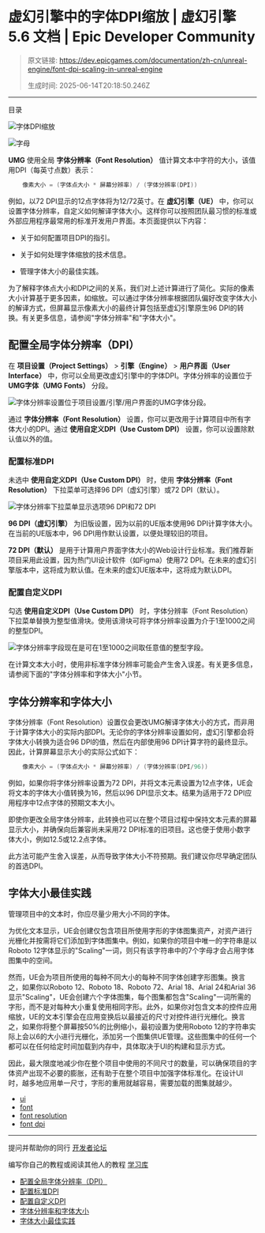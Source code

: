 # 虚幻引擎中的字体DPI缩放 | 虚幻引擎 5.6 文档 | Epic Developer Community

> 原文链接: https://dev.epicgames.com/documentation/zh-cn/unreal-engine/font-dpi-scaling-in-unreal-engine
> 
> 生成时间: 2025-06-14T20:18:50.246Z

---

目录

![字体DPI缩放](https://dev.epicgames.com/community/api/documentation/image/9ae90152-58c2-45aa-80d9-7050026346c5?resizing_type=fill&width=1920&height=335)

![字母](https://d1iv7db44yhgxn.cloudfront.net/documentation/images/7dc5223d-6522-47ce-8de2-5440cb1638cc/font-size-demonstration.png)

**UMG** 使用全局 **字体分辨率（Font Resolution）** 值计算文本中字符的大小，该值用DPI（每英寸点数）表示：

```cpp
	像素大小 = (字体点大小 * 屏幕分辨率) / (字体分辨率(DPI))
```

例如，以72 DPI显示的12点字体将为12/72英寸。在 **虚幻引擎（UE）** 中，你可以设置字体分辨率，自定义如何解译字体大小。这样你可以按照团队最习惯的标准或外部应用程序最常用的标准开发用户界面。本页面提供以下内容：

-   关于如何配置项目DPI的指引。
    
-   关于如何处理字体缩放的技术信息。
    
-   管理字体大小的最佳实践。
    

为了解释字体点大小和DPI之间的关系，我们对上述计算进行了简化。实际的像素大小计算基于更多因素，如缩放。可以通过字体分辨率根据团队偏好改变字体大小的解译方式，但屏幕显示像素大小的最终计算包括至虚幻引擎原生96 DPI的转换。有关更多信息，请参阅"字体分辨率"和"字体大小"。

## 配置全局字体分辨率（DPI）

在 **项目设置（Project Settings）** > **引擎（Engine）** > **用户界面（User Interface）** 中，你可以全局更改虚幻引擎中的字体DPI。字体分辨率的设置位于 **UMG字体（UMG Fonts）** 分段。

![字体分辨率设置位于项目设置/引擎/用户界面的UMG字体分段。](https://d1iv7db44yhgxn.cloudfront.net/documentation/images/5e3aa42f-686d-49f1-b032-f1e92ed85c2d/font-resolution-location.png)

通过 **字体分辨率（Font Resolution）** 设置，你可以更改用于计算项目中所有字体大小的DPI。通过 **使用自定义DPI（Use Custom DPI）** 设置，你可以设置除默认值以外的值。

### 配置标准DPI

未选中 **使用自定义DPI（Use Custom DPI）** 时，使用 **字体分辨率（Font Resolution）** 下拉菜单可选择96 DPI（虚幻引擎）或72 DPI（默认）。

![字体分辨率下拉菜单显示选项96 DPI和72 DPI](https://d1iv7db44yhgxn.cloudfront.net/documentation/images/9b6be358-8376-460a-9a84-ff6634556a07/type-dropdown.png)

**96 DPI（虚幻引擎）** 为旧版设置，因为以前的UE版本使用96 DPI计算字体大小。在当前的UE版本中，96 DPI用作默认设置，以便处理较旧的项目。

**72 DPI（默认）** 是用于计算用户界面字体大小的Web设计行业标准。我们推荐新项目采用此设置，因为热门UI设计软件（如Figma）使用72 DPI。在未来的虚幻引擎版本中，这将成为默认值。在未来的虚幻UE版本中，这将成为默认DPI。

### 配置自定义DPI

勾选 **使用自定义DPI（Use Custom DPI）** 时，字体分辨率（Font Resolution）下拉菜单替换为整型值滑块。使用该滑块可将字体分辨率设置为介于1至1000之间的整型DPI。

![字体分辨率字段现在是可在1至1000之间取任意值的整型字段。](https://d1iv7db44yhgxn.cloudfront.net/documentation/images/ddf21a35-fa46-44e6-b42b-191eb1ea1ef9/custom-dpi.png)

在计算文本大小时，使用非标准字体分辨率可能会产生舍入误差。有关更多信息，请参阅下面的"字体分辨率和字体大小"小节。

## 字体分辨率和字体大小

字体分辨率（Font Resolution）设置仅会更改UMG解译字体大小的方式，而非用于计算字体大小的实际内部DPI。无论你的字体分辨率设置如何，虚幻引擎都会将字体大小转换为适合96 DPI的值，然后在内部使用96 DPI计算字符的最终显示。因此，计算屏幕显示大小的实际公式如下：

```cpp
	像素大小 = (字体点大小 * 屏幕分辨率) / (字体分辨率(DPI/96))
```

例如，如果你将字体分辨率设置为72 DPI，并将文本元素设置为12点字体，UE会将文本的字体大小值转换为16，然后以96 DPI显示文本。结果为适用于72 DPI应用程序中12点字体的预期文本大小。

即使你更改全局字体分辨率，此转换也可以在整个项目过程中保持文本元素的屏幕显示大小，并确保向后兼容尚未采用72 DPI标准的旧项目。这也便于使用小数字体大小，例如12.5或12.2点字体。

此方法可能产生舍入误差，从而导致字体大小不符预期。我们建议你尽早确定团队的首选DPI。

## 字体大小最佳实践

管理项目中的文本时，你应尽量少用大小不同的字体。

为优化文本显示，UE会创建仅包含项目所使用字形的字体图集资产，对资产进行光栅化并按需将它们添加到字体图集中。例如，如果你的项目中唯一的字符串是以Roboto 12字体显示的"Scaling"一词，则只有该字符串中的7个字母才会占用字体图集中的空间。

然而，UE会为项目所使用的每种不同大小的每种不同字体创建字形图集。换言之，如果你以Roboto 12、Roboto 18、Roboto 72、Arial 18、Arial 24和Arial 36显示"Scaling"，UE会创建六个字体图集，每个图集都包含"Scaling"一词所需的字形，而不是对每种大小重复使用相同字形。此外，如果你对包含文本的控件应用缩放，UE的文本引擎会在应用变换后以最接近的尺寸对控件进行光栅化。换言之，如果你将整个屏幕按50%的比例缩小，最初设置为使用Roboto 12的字符串实际上会以6的大小进行光栅化，添加另一个图集供UE管理。这些图集中的任何一个都可以在任何给定时间加载到内存中，具体取决于UI的构建和显示方式。

因此，最大限度地减少你在整个项目中使用的不同尺寸的数量，可以确保项目的字体资产出现不必要的膨胀，还有助于在整个项目中加强字体标准化。在设计UI时，越多地应用单一尺寸，字形的重用就越容易，需要加载的图集就越少。

-   [ui](https://dev.epicgames.com/community/search?query=ui)
-   [font](https://dev.epicgames.com/community/search?query=font)
-   [font resolution](https://dev.epicgames.com/community/search?query=font%20resolution)
-   [font dpi](https://dev.epicgames.com/community/search?query=font%20dpi)

* * *

提问并帮助你的同行 [开发者论坛](https://forums.unrealengine.com/categories?tag=unreal-engine)

编写你自己的教程或阅读其他人的教程 [学习库](https://dev.epicgames.com/community/unreal-engine/learning)

-   [配置全局字体分辨率（DPI）](/documentation/zh-cn/unreal-engine/font-dpi-scaling-in-unreal-engine#%E9%85%8D%E7%BD%AE%E5%85%A8%E5%B1%80%E5%AD%97%E4%BD%93%E5%88%86%E8%BE%A8%E7%8E%87%EF%BC%88dpi%EF%BC%89)
-   [配置标准DPI](/documentation/zh-cn/unreal-engine/font-dpi-scaling-in-unreal-engine#%E9%85%8D%E7%BD%AE%E6%A0%87%E5%87%86dpi)
-   [配置自定义DPI](/documentation/zh-cn/unreal-engine/font-dpi-scaling-in-unreal-engine#%E9%85%8D%E7%BD%AE%E8%87%AA%E5%AE%9A%E4%B9%89dpi)
-   [字体分辨率和字体大小](/documentation/zh-cn/unreal-engine/font-dpi-scaling-in-unreal-engine#%E5%AD%97%E4%BD%93%E5%88%86%E8%BE%A8%E7%8E%87%E5%92%8C%E5%AD%97%E4%BD%93%E5%A4%A7%E5%B0%8F)
-   [字体大小最佳实践](/documentation/zh-cn/unreal-engine/font-dpi-scaling-in-unreal-engine#%E5%AD%97%E4%BD%93%E5%A4%A7%E5%B0%8F%E6%9C%80%E4%BD%B3%E5%AE%9E%E8%B7%B5)